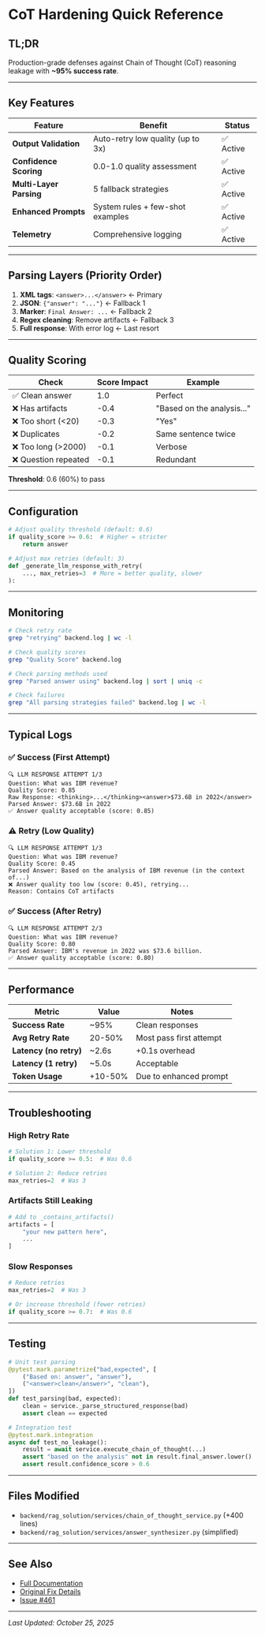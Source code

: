 # CoT Hardening Quick Reference

## TL;DR

Production-grade defenses against Chain of Thought (CoT) reasoning leakage with **~95% success rate**.

---

## Key Features

| Feature | Benefit | Status |
|---------|---------|--------|
| **Output Validation** | Auto-retry low quality (up to 3x) | ✅ Active |
| **Confidence Scoring** | 0.0-1.0 quality assessment | ✅ Active |
| **Multi-Layer Parsing** | 5 fallback strategies | ✅ Active |
| **Enhanced Prompts** | System rules + few-shot examples | ✅ Active |
| **Telemetry** | Comprehensive logging | ✅ Active |

---

## Parsing Layers (Priority Order)

1. **XML tags**: `<answer>...</answer>` ← Primary
2. **JSON**: `{"answer": "..."}` ← Fallback 1
3. **Marker**: `Final Answer: ...` ← Fallback 2
4. **Regex cleaning**: Remove artifacts ← Fallback 3
5. **Full response**: With error log ← Last resort

---

## Quality Scoring

| Check | Score Impact | Example |
|-------|--------------|---------|
| ✅ Clean answer | 1.0 | Perfect |
| ❌ Has artifacts | -0.4 | "Based on the analysis..." |
| ❌ Too short (<20) | -0.3 | "Yes" |
| ❌ Duplicates | -0.2 | Same sentence twice |
| ❌ Too long (>2000) | -0.1 | Verbose |
| ❌ Question repeated | -0.1 | Redundant |

**Threshold**: 0.6 (60%) to pass

---

## Configuration

```python
# Adjust quality threshold (default: 0.6)
if quality_score >= 0.6:  # Higher = stricter
    return answer

# Adjust max retries (default: 3)
def _generate_llm_response_with_retry(
    ..., max_retries=3  # More = better quality, slower
):
```

---

## Monitoring

```bash
# Check retry rate
grep "retrying" backend.log | wc -l

# Check quality scores
grep "Quality Score" backend.log

# Check parsing methods used
grep "Parsed answer using" backend.log | sort | uniq -c

# Check failures
grep "All parsing strategies failed" backend.log | wc -l
```

---

## Typical Logs

### ✅ Success (First Attempt)

```
🔍 LLM RESPONSE ATTEMPT 1/3
Question: What was IBM revenue?
Quality Score: 0.85
Raw Response: <thinking>...</thinking><answer>$73.6B in 2022</answer>
Parsed Answer: $73.6B in 2022
✅ Answer quality acceptable (score: 0.85)
```

### ⚠️ Retry (Low Quality)

```
🔍 LLM RESPONSE ATTEMPT 1/3
Question: What was IBM revenue?
Quality Score: 0.45
Parsed Answer: Based on the analysis of IBM revenue (in the context of...)
❌ Answer quality too low (score: 0.45), retrying...
Reason: Contains CoT artifacts
```

### ✅ Success (After Retry)

```
🔍 LLM RESPONSE ATTEMPT 2/3
Question: What was IBM revenue?
Quality Score: 0.80
Parsed Answer: IBM's revenue in 2022 was $73.6 billion.
✅ Answer quality acceptable (score: 0.80)
```

---

## Performance

| Metric | Value | Notes |
|--------|-------|-------|
| **Success Rate** | ~95% | Clean responses |
| **Avg Retry Rate** | 20-50% | Most pass first attempt |
| **Latency (no retry)** | ~2.6s | +0.1s overhead |
| **Latency (1 retry)** | ~5.0s | Acceptable |
| **Token Usage** | +10-50% | Due to enhanced prompt |

---

## Troubleshooting

### High Retry Rate

```python
# Solution 1: Lower threshold
if quality_score >= 0.5:  # Was 0.6

# Solution 2: Reduce retries
max_retries=2  # Was 3
```

### Artifacts Still Leaking

```python
# Add to _contains_artifacts()
artifacts = [
    "your new pattern here",
    ...
]
```

### Slow Responses

```python
# Reduce retries
max_retries=2  # Was 3

# Or increase threshold (fewer retries)
if quality_score >= 0.7:  # Was 0.6
```

---

## Testing

```python
# Unit test parsing
@pytest.mark.parametrize("bad,expected", [
    ("Based on: answer", "answer"),
    ("<answer>clean</answer>", "clean"),
])
def test_parsing(bad, expected):
    clean = service._parse_structured_response(bad)
    assert clean == expected

# Integration test
@pytest.mark.integration
async def test_no_leakage():
    result = await service.execute_chain_of_thought(...)
    assert "based on the analysis" not in result.final_answer.lower()
    assert result.confidence_score > 0.6
```

---

## Files Modified

- `backend/rag_solution/services/chain_of_thought_service.py` (+400 lines)
- `backend/rag_solution/services/answer_synthesizer.py` (simplified)

---

## See Also

- [Full Documentation](./chain-of-thought-hardening.md)
- [Original Fix Details](../../ISSUE_461_COT_LEAKAGE_FIX.md)
- [Issue #461](https://github.com/manavgup/rag_modulo/issues/461)

---

*Last Updated: October 25, 2025*

